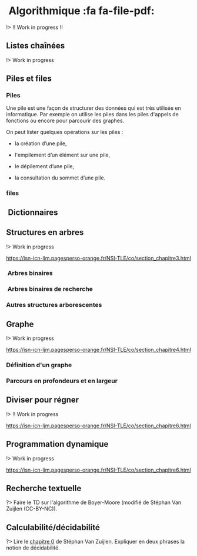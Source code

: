 #  Algorithmique <span onclick="window.print()" class="pdf-link"> :fa fa-file-pdf:</span>

!> !! Work in progress !!

## Listes chaînées

!> Work in progress

## Piles et files

### Piles

Une pile est une façon de structurer des données qui est très utilisée en informatique. Par exemple on utilise les piles dans les piles d'appels de fonctions ou encore pour parcourir des graphes.

On peut lister quelques opérations sur les piles :

- la création d’une pile,

- l'empilement d’un élément sur une pile,

- le dépilement d’une pile,

- la consultation du sommet d’une pile.

### files

##  Dictionnaires

## Structures en arbres

!> Work in progress

https://isn-icn-ljm.pagesperso-orange.fr/NSI-TLE/co/section_chapitre3.html

###  Arbres binaires

###  Arbres binaires de recherche

### Autres structures arborescentes

## Graphe

!> Work in progress

https://isn-icn-ljm.pagesperso-orange.fr/NSI-TLE/co/section_chapitre4.html

### Définition d'un graphe

### Parcours en profondeurs et en largeur

## Diviser pour régner

!> !! Work in progress

https://isn-icn-ljm.pagesperso-orange.fr/NSI-TLE/co/section_chapitre6.html


## Programmation dynamique

!> Work in progress

https://isn-icn-ljm.pagesperso-orange.fr/NSI-TLE/co/section_chapitre6.html

## Recherche textuelle

?> Faire le TD sur l'algorithme de Boyer-Moore (modifié de Stéphan Van Zuijlen (CC-BY-NC)).

## Calculabilité/décidabilité

?> Lire le [chapitre 0](https://isn-icn-ljm.pagesperso-orange.fr/NSI-TLE/co/section_chapitre0.html) de Stéphan Van Zuijlen. Expliquer en deux phrases la notion de décidabilité.
